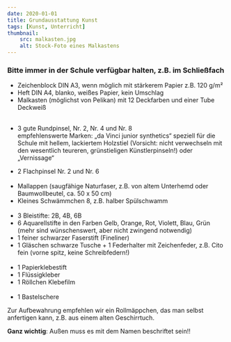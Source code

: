 ```yaml
---
date: 2020-01-01
title: Grundausstattung Kunst
tags: [Kunst, Unterricht]
thumbnail: 
    src: malkasten.jpg
    alt: Stock-Foto eines Malkastens 
---
```

<h3> Bitte immer in der Schule verfügbar halten, z.B. im Schließfach</h3>
<ul>
    <li>Zeichenblock DIN A3, wenn möglich mit stärkerem Papier z.B. 120 g/m²</li>
    <li>Heft DIN A4, blanko, weißes Papier, kein Umschlag </li>
    <li>Malkasten (möglichst von Pelikan) mit 12 Deckfarben und einer Tube Deckweiß</li>
    <br>
    <li>
        <p>
            3 gute Rundpinsel, Nr. 2, Nr. 4 und Nr. 8
            <br>
            empfehlenswerte Marken: „da Vinci junior synthetics“ speziell für die Schule mit hellem, lackiertem Holzstiel (Vorsicht: nicht verwechseln mit den wesentlich teureren, grünstieligen Künstlerpinseln!) oder „Vernissage“
        </p>
    </li>
    <li>2 Flachpinsel Nr. 2 und Nr. 6</li>
    <br>
    <li>Mallappen (saugfähige Naturfaser, z.B. von altem Unterhemd oder Baumwollbeutel, ca. 50 x 50 cm)</li>
    <li>Kleines Schwämmchen 8, z.B. halber Spülschwamm</li>
    <br>
    <li>3 Bleistifte: 2B, 4B, 6B</li>
    <li>6 Aquarellstifte in den Farben Gelb, Orange, Rot, Violett, Blau, Grün (mehr sind wünschenswert, aber nicht zwingend notwendig)</li>
    <li>1 feiner schwarzer Faserstift (Fineliner)</li>
    <li>1 Gläschen schwarze Tusche + 1 Federhalter mit Zeichenfeder, z.B. Cito fein (vorne spitz, keine Schreibfedern!)</li>
    <br>
    <li>1 Papierklebestift</li>
    <li>1 Flüssigkleber</li>
    <li>1 Röllchen Klebefilm</li>
    <br>
    <li>1 Bastelschere</li>
</ul>
    
<p>Zur Aufbewahrung empfehlen wir ein Rollmäppchen, das man selbst anfertigen kann, z.B. aus einem alten Geschirrtuch.</p>
<p><strong>Ganz wichtig</strong>: Außen muss es mit dem Namen beschriftet sein!!</p>
